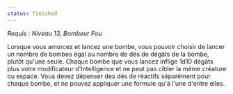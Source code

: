 ```yaml
---
status: finished
---
```

*Requis : Niveau 13, Bombeur Fou*

Lorsque vous amorcez et lancez une bombe, vous pouvoir choisir de lancer un nombre de bombes égal au nombre de dés de dégâts de la bombe, plutôt qu'une seule. Chaque bombe que vous lancez inflige 1d10 dégâts plus votre modificateur d'Intelligence et ne peut pas cibler la même créature ou espace. Vous devez dépenser des dés de réactifs séparément pour chaque bombe, et ne pouvez appliquer une formule qu'à l'une d'entre elles.